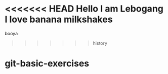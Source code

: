 <<<<<<< HEAD
Hello
I am Lebogang
I love banana milkshakes
=======
booya
>>>>>>> history
# git-basic-exercises
